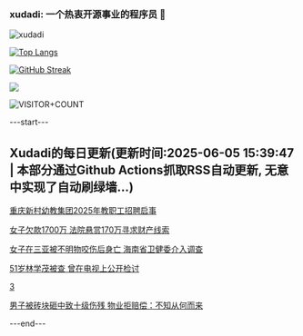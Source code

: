 ### xudadi: 一个热衷开源事业的程序员 👋

![xudadi](https://github-readme-stats-git-masterorgs-github-readme-stats-team.vercel.app/api?username=xudadi)

[![Top Langs](https://github-readme-stats.vercel.app/api/top-langs/?username=xudadi)](https://github.com/anuraghazra/github-readme-stats)

[![GitHub Streak](https://streak-stats.demolab.com?user=xudadi&locale=zh_Hans)](https://git.io/streak-stats)

![](https://raw.githubusercontent.com/xudadi/xudadi/main/assets/github-contribution-grid-snake.svg)

![VISITOR+COUNT](https://komarev.com/ghpvc/?username=xudadi&label=VISITOR+COUNT)


---start---

## Xudadi的每日更新(更新时间:2025-06-05 15:39:47 | 本部分通过Github Actions抓取RSS自动更新, 无意中实现了自动刷绿墙...)

[重庆新村幼教集团2025年教职工招聘启事](https://www.gongkaoleida.com/article/2434626)

[女子欠款1700万 法院悬赏170万寻求财产线索](https://m.163.com/news/article/K19RH8T2051492T3.html)

[女子在三亚被不明物咬伤后身亡 海南省卫健委介入调查](https://m.163.com/news/article/K19J5D79053469KC.html)

[51岁林学茂被查 曾在电视上公开检讨](https://m.163.com/news/article/K19PHEUU055040N3.html)

[3](https://m.163.com/touch/news/sub/domestic)

[男子被砖块砸中致十级伤残 物业拒赔偿：不知从何而来](https://m.163.com/news/article/K19MRI3B0514R9OJ.html)

---end---
